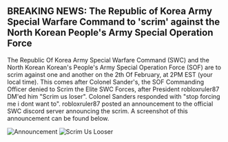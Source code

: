 ## BREAKING NEWS: The Republic of Korea Army Special Warfare Command to 'scrim' against the North Korean People's Army Special Operation Force

The Republic Of Korea Army Special Warfare Command (SWC) and the North Korean Korean's People's Army Special Operation Force (SOF) are to scrim against one and another on the 2th Of February, at 2PM EST (your local time). This comes after Colonel Sander's, the SOF Commanding Officer denied to Scrim the Elite SWC Forces, after President robloxruler87 DM'ed him "Scrim us loser". Colonel Sanders responded with "stop forcing me i dont want to". robloxruler87 posted an announcement to the official SWC discord server announcing the scrim. A screenshot of this announcement can be found below. 

![Announcement](https://user-images.githubusercontent.com/119078441/218280972-b2efded0-76af-477f-8e1c-6004b96a7f6e.png)
![Scrim Us Looser](https://user-images.githubusercontent.com/119078441/218280992-db732a52-e1a2-4e22-9cbf-94d24f53eaaa.png)

